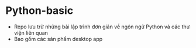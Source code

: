 # Python-basic
- Repo lưu trữ những bài lập trình đơn giản về ngôn ngữ Python và các thư viện liên quan
- Bao gồm các sản phẩm desktop app
